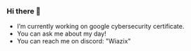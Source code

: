 ### Hi there 👋

* I’m currently working on google cybersecurity certificate.
* You can ask me about my day!
* You can reach me on discord: "Wiazix"
